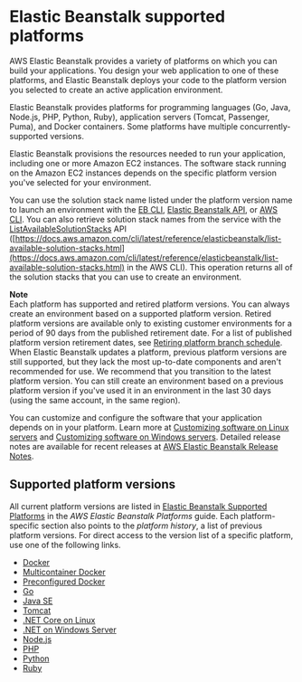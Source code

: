 # Elastic Beanstalk supported platforms<a name="concepts.platforms"></a>

AWS Elastic Beanstalk provides a variety of platforms on which you can build your applications\. You design your web application to one of these platforms, and Elastic Beanstalk deploys your code to the platform version you selected to create an active application environment\.

Elastic Beanstalk provides platforms for programming languages \(Go, Java, Node\.js, PHP, Python, Ruby\), application servers \(Tomcat, Passenger, Puma\), and Docker containers\. Some platforms have multiple concurrently\-supported versions\.

Elastic Beanstalk provisions the resources needed to run your application, including one or more Amazon EC2 instances\. The software stack running on the Amazon EC2 instances depends on the specific platform version you've selected for your environment\.

You can use the solution stack name listed under the platform version name to launch an environment with the [EB CLI](eb-cli3.md), [Elastic Beanstalk API](https://docs.aws.amazon.com/elasticbeanstalk/latest/api/), or [AWS CLI](https://aws.amazon.com/cli/)\. You can also retrieve solution stack names from the service with the [ListAvailableSolutionStacks](https://docs.aws.amazon.com/elasticbeanstalk/latest/api/API_ListAvailableSolutionStacks.html) API \([https://docs.aws.amazon.com/cli/latest/reference/elasticbeanstalk/list-available-solution-stacks.html](https://docs.aws.amazon.com/cli/latest/reference/elasticbeanstalk/list-available-solution-stacks.html) in the AWS CLI\)\. This operation returns all of the solution stacks that you can use to create an environment\.

**Note**  
Each platform has supported and retired platform versions\. You can always create an environment based on a supported platform version\. Retired platform versions are available only to existing customer environments for a period of 90 days from the published retirement date\. For a list of published platform version retirement dates, see [Retiring platform branch schedule](platforms-support-policy.md#platforms-support-policy.depracation)\.  
When Elastic Beanstalk updates a platform, previous platform versions are still supported, but they lack the most up\-to\-date components and aren't recommended for use\. We recommend that you transition to the latest platform version\. You can still create an environment based on a previous platform version if you've used it in an environment in the last 30 days \(using the same account, in the same region\)\.

You can customize and configure the software that your application depends on in your platform\. Learn more at [Customizing software on Linux servers](customize-containers-ec2.md) and [Customizing software on Windows servers](customize-containers-windows-ec2.md)\. Detailed release notes are available for recent releases at [AWS Elastic Beanstalk Release Notes](https://docs.aws.amazon.com/elasticbeanstalk/latest/relnotes/)\. 

## Supported platform versions<a name="concepts.platforms.list"></a>

All current platform versions are listed in [Elastic Beanstalk Supported Platforms](https://docs.aws.amazon.com/elasticbeanstalk/latest/platforms/platforms-supported.html) in the *AWS Elastic Beanstalk Platforms* guide\. Each platform\-specific section also points to the *platform history*, a list of previous platform versions\. For direct access to the version list of a specific platform, use one of the following links\.
+ [Docker](https://docs.aws.amazon.com/elasticbeanstalk/latest/platforms/platforms-supported.html#platforms-supported.docker)
+ [Multicontainer Docker](https://docs.aws.amazon.com/elasticbeanstalk/latest/platforms/platforms-supported.html#platforms-supported.mcdocker)
+ [Preconfigured Docker](https://docs.aws.amazon.com/elasticbeanstalk/latest/platforms/platforms-supported.html#platforms-supported.dockerpreconfig)
+ [Go](https://docs.aws.amazon.com/elasticbeanstalk/latest/platforms/platforms-supported.html#platforms-supported.go)
+ [Java SE](https://docs.aws.amazon.com/elasticbeanstalk/latest/platforms/platforms-supported.html#platforms-supported.javase)
+ [Tomcat](https://docs.aws.amazon.com/elasticbeanstalk/latest/platforms/platforms-supported.html#platforms-supported.java)
+ [\.NET Core on Linux](https://docs.aws.amazon.com/elasticbeanstalk/latest/platforms/platforms-supported.html#platforms-supported.dotnetlinux)
+ [\.NET on Windows Server](https://docs.aws.amazon.com/elasticbeanstalk/latest/platforms/platforms-supported.html#platforms-supported.net)
+ [Node\.js](https://docs.aws.amazon.com/elasticbeanstalk/latest/platforms/platforms-supported.html#platforms-supported.nodejs)
+ [PHP](https://docs.aws.amazon.com/elasticbeanstalk/latest/platforms/platforms-supported.html#platforms-supported.PHP)
+ [Python](https://docs.aws.amazon.com/elasticbeanstalk/latest/platforms/platforms-supported.html#platforms-supported.python)
+ [Ruby](https://docs.aws.amazon.com/elasticbeanstalk/latest/platforms/platforms-supported.html#platforms-supported.ruby)
